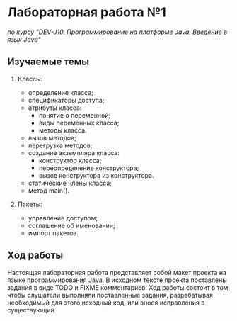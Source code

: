 # Лабораторная работа №1

*по курсу "DEV-J10. Программирование на платформе Java. Введение в язык Java"*

## Изучаемые темы

1. Классы:
   - определение класса;
   - спецификаторы доступа;
   - атрибуты класса:
     - понятие о переменной;
     - виды переменных класса;
     - методы класса.
   - вызов методов;
   - перегрузка методов;
   - создание экземпляра класса:
     - конструктор класса;
     - переопределение конструктора;
     - вызов конструктора из конструктора.
   - статические члены класса;
   - метод main().

2. Пакеты:
   - управление доступом;
   - соглашение об именовании;
   - импорт пакетов.

## Ход работы

Настоящая лабораторная работа представляет собой макет проекта на языке программирования Java. В исходном тексте проекта поставлены задания в виде TODO и FIXME комментариев. Ход работы состоит в  том, чтобы слушатели выполняли поставленные задания, разрабатывая необходимый для этого исходный код, или внося исправления в существующий.